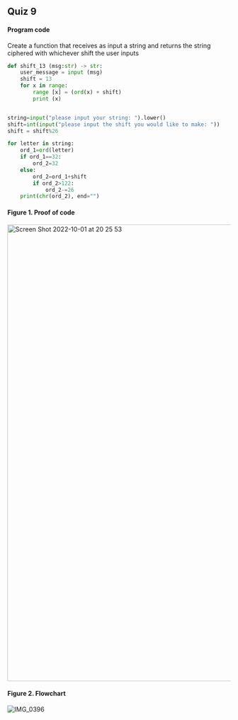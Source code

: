 ## Quiz 9 ##
#### Program code
Create a function that receives as input a string and returns the string ciphered with whichever shift the user inputs

```.py
def shift_13 (msg:str) -> str:
    user_message = input (msg)
    shift = 13
    for x in range:
        range [x] = (ord(x) + shift)
        print (x)


string=input("please input your string: ").lower()
shift=int(input("please input the shift you would like to make: "))
shift = shift%26

for letter in string:
    ord_1=ord(letter)
    if ord_1==32:
        ord_2=32
    else:
        ord_2=ord_1+shift
        if ord_2>122:
            ord_2-=26
    print(chr(ord_2), end="")
```

#### Figure 1. Proof of code
<img width="1032" alt="Screen Shot 2022-10-01 at 20 25 53" src="https://user-images.githubusercontent.com/105724334/193407304-0a9b8c63-7674-45e4-9a8c-c386824d0ed8.png">

#### Figure 2. Flowchart
![IMG_0396](https://user-images.githubusercontent.com/105724334/193446482-72f88e61-8361-4e9d-99a2-8d67a5a1b103.jpg)
